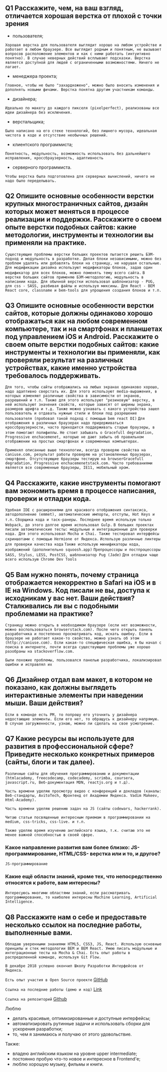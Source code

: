 ## Q1 Расскажите, чем, на ваш взгляд, отличается хорошая верстка от плохой с точки зрения

* пользователя;

`Хорошая верстка для пользователя выглядит хорошо на любом устройстве и работает в любом браузере. Все выглядит родным и понятным, не вызывает вопросов расположение элементов и как с ними работать (интуитивно понятно). В случае неверных действий всплывают подсказки. Верстка является доступной для людей с ограниченными возможностями. Ничего не лагает.`

* менеджера проекта;

`Главное, чтобы не было "захардкожено", можно было вносить изменения и дополнять новыми фичами. Верстка понятна другим участникам команды.`

* дизайнера;

`Идеально по макету до каждого пикселя (pixelperfect), реализованы все идеи дизайнера без исключения.`

* верстальщика;

`Было написано на его стеке технологий, без лишнего мусора, идеальная чистота в коде и отсутствие необычных решений.`

* клиентского программиста;

`Понятность, модульность, возможность использовать без дальнейшего исправления, кроссбраузерность, адаптивность`

* серверного программиста.

`Чтобы верстка была подготовлена для серверных вычислений, ничего не надо было переделывать.`

## Q2 Опишите основные особенности верстки крупных многостраничных сайтов, дизайн которых может меняться в процессе реализации и поддержки. Расскажите о своем опыте верстки подобных сайтов: какие методологии, инструменты и технологии вы применяли на практике.

`Существующие проблемы верстки больших проектов пытается решить БЭМ-подход и модульность в разработке. Делая блоки независимыми, можно без проблем удалять или добавлять блоки на страницу, не нарушая остальные. Для модификации дизайна используют модификаторы блоков, задав один модификатор для всех блоков, можно поменять тему всего сайта.`
`В верстке больших сайтов применяю БЭМ-методологию, модульность в написании кода. Для обычной верстки использовал шаблонизатор - PUG, для css - SASS, разбивая файлы и используя миксины. Для React - BEM React core, classname и bem-tools для упрощения создания блоков и т.п.`

## Q3 Опишите основные особенности верстки сайтов, которые должны одинаково хорошо отображаться как на любом современном компьютере, так и на смартфонах и планшетах под управлением iOS и Android. Расскажите о своем опыте верстки подобных сайтов: какие инструменты и технологии вы применяли, как проверяли результат на различных устройствах, какие именно устройства требовалось поддерживать.

`Для того, чтобы сайты отображались на любых экранах одинаково хорошо, надо адаптивно сверстать их. Для этого используют media-выражения, в которых изменяют различные свойства в зависимости от экранов, разрешений и т.п. Также для этого используют "резиновую" верстку, в ней используют значения свойств, которые зависят от ширины экрана, размеров шрифта и т.д. Также можно узнавать с какого устройства зашел пользователь и отдавать нужные стили и блоки под разрешение пользователя (пробовал такой подход с помощью bem react DI)`
`Для отображения в различных браузерах надо придерживаться кроссбраузерности, часто приходится поддерживать старые браузеры, в этом помогают полифиллы.`
`Не стоит забывать о Gracefull degradation, Progressive enchacemenet, которые не дают забыть об правильном отображении на простых смартфонах и современных компьютерах.`

`Применял описанные выше технологии, всегда проверяю свойства на caniuse.com, результат работы проверяю на установленных браузерах, смартфоне. Отсутствующие браузеры тестирую на browserGracefull degradation, Progressive enchacemenetstack.com. Часто требованиями является все современные браузеры, IE11, мобильный хром.`

## Q4 Расскажите, какие инструменты помогают вам экономить время в процессе написания, проверки и отладки кода.

`Удобная IDE с расширениями для красивого отображения синтаксиса, автодополнение (emmet), автоматические импорты, отступы, Hot Keys и т.п.`
`Сборщика кода и таск-ранеры. Последнее время использую только Webpack, до этого долгое время использовал Gulp.`
`В больших проектах писали автоматические тесты: модульные и интеграционные для проверки кода. Для этого использовал Mocha и Chai. Также тестировал интерфейсы скриншотами с помощью Hermione от Яндекса.`
`Использую различные линтеры для проверки качества кода`
`Также использую минификаторы кода, изображений (дополнительно squoosh.app)`
`Препроцессоры и постпроцессоры SASS, Stylus, LESS, PostCSS, шаблонизатор Pug (Jade)`
`Для отладки чаще всего использую Chrome Dev Tools`

## Q5 Вам нужно понять, почему страница отображается некорректно в Safari на iOS и в IE на Windows. Код писали не вы, доступа к исходникам у вас нет. Ваши действия? Сталкивались ли вы с подобными проблемами на практике?

`Страницу можно открыть в необходимом браузере (если нет возможности, можно воспользоваться browserstack.com). После чего открыть панель разработчика и постепенно просматривать код, искать ошибку. Если в браузере не работает какое-то свойство, можно узнать об этом (http://caniuse.com). Если какая-то специфическая ошибка, я бы начал с поиска в интернете, почти всегда существующие проблемы уже хорошо разобраны на stackoverflow.com.`

`Были похожие проблемы, пользовался панелью разработчика, локализировал ошибки и исправлял их`

## Q6 Дизайнер отдал вам макет, в котором не показано, как должны выглядеть интерактивные элементы при наведении мыши. Ваши действия?

`Если в команде есть PM, то попрошу его уточнить у дизайнера недостающие элементы. Если его нет, то обращусь к дизайнеру напрямую. В случае загруженности, узнаю, можно ли сделать на свое усмотрение.`

## Q7 Какие ресурсы вы используете для развития в профессиональной сфере? Приведите несколько конкретных примеров (сайты, блоги и так далее).

`Различные сайты для обучения программированию и документации (htmlacademy, freecodecamp, codecademy, scrimba, coursera, javascript.ru, Веб-документация MDN, reactjs.org и т.д).`

`Часть времени уделяю просмотру видео с конференций и докладов (каналы: Веб-стандарты, AvitoTech, Фронтенд от Академии Яндекса. Vadim Makeev, Html-Academy).`

`Часть времени уделяю решению задач на JS (сайты codewars, hackerrank).`

`Читаю статьи посвященные интересным приемам в программировании на medium, css-tricks, css-live. и т.п.`

`Также уделяю время изучению английского языка, т.к. считаю это не менее важной способностью в своей сфере.`

### Какое направление развития вам более близко: JS-программирование, HTML/CSS- верстка или и то, и другое?

`JS-программирование`

### Какие ещё области знаний, кроме тех, что непосредственно относятся к работе, вам интересны?

`Интересуюсь многими областями знаний, если рассматривать программирование, то наиболее интересны Machine Learning, Artificial Intelligence.`

## Q8 Расскажите нам о себе и предоставьте несколько ссылок на последние работы, выполненные вами.

`Обладаю уверенными знаниями HTML5, CSS3, JS, React. Использую основные принципы и стек методологии BEM и BEM React. Умею писать модульные и интеграционные тесты на Mocha & Chai. Есть опыт работы в распределенной команде, используя Git Flow.`

`В декабре 2018 успешно окончил Школу Разработки Интерфейсов от Яндекса.`

`Есть опыт участия в Open Source проекте` [GitHub](https://github.com/SukachevAlex/html-reporter)

`Ссылка на последние работы (демо и код)` [Link](https://sukachevalex.github.io/ProjectList/)

`Ссылка на репозиторий` [Github](https://github.com/SukachevAlex/)

Люблю

- делать красивые, оптимизированные и доступные интерфейсы;
- автоматизировать рутинные задачи и использовать сборки для ускорения разработки;
- то, чем я занимаюсь и получаю от этого удовольствие.

Также:

- владею английским языком на уровне upper intermediate;
- постоянно пробую что-то новое и интересное в Frontend'е;
- люблю хорошую музыку, фильмы и книги.